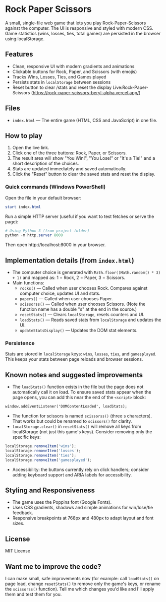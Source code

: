 # Rock Paper Scissors

A small, single-file web game that lets you play Rock-Paper-Scissors against the computer. The UI is responsive and styled with modern CSS. Game statistics (wins, losses, ties, total games) are persisted in the browser using localStorage.

## Features
- Clean, responsive UI with modern gradients and animations
- Clickable buttons for Rock, Paper, and Scissors (with emojis)
- Tracks Wins, Losses, Ties, and Games played
- Persists stats in `localStorage` between sessions
- Reset button to clear /stats and reset the display
Live:Rock-Paper-Scissors (https://rock-paper-scissors-beryl-alpha.vercel.app/)
## Files
- `index.html` — The entire game (HTML, CSS and JavaScript) in one file.

## How to play
1. Open the live link.
2. Click one of the three buttons: Rock, Paper, or Scissors.
3. The result area will show "You Win!", "You Lose!" or "It's a Tie!" and a short description of the choices.
4. Stats are updated immediately and saved automatically.
5. Click the "Reset" button to clear the saved stats and reset the display.

### Quick commands (Windows PowerShell)
Open the file in your default browser:
```powershell
start index.html
```

Run a simple HTTP server (useful if you want to test fetches or serve the page):
```powershell
# Using Python 3 (from project folder)
python -m http.server 8000
```

Then open http://localhost:8000 in your browser.

## Implementation details (from `index.html`)
- The computer choice is generated with `Math.floor((Math.random() * 3) + 1)` and mapped as: 1 = Rock, 2 = Paper, 3 = Scissors.
- Main functions:
	- `rocks()` — Called when user chooses Rock. Compares against computer choice, updates UI and stats.
	- `papers()` — Called when user chooses Paper.
	- `scissorss()` — Called when user chooses Scissors. (Note the function name has a double "s" at the end in the source.)
	- `resetStats()` — Clears `localStorage`, resets counters and UI.
	- `loadStats()` — Reads saved stats from `localStorage` and updates the UI.
	- `updateStatsDisplay()` — Updates the DOM stat elements.

### Persistence
Stats are stored in `localStorage` keys: `wins`, `losses`, `ties`, and `gamesplayed`. This keeps your stats between page reloads and browser sessions.

## Known notes and suggested improvements
- The `loadStats()` function exists in the file but the page does not automatically call it on load. To ensure saved stats appear when the page opens, you can add this near the end of the `<script>` block:
```html
window.addEventListener('DOMContentLoaded', loadStats);
```
- The function for scissors is named `scissorss()` (three s characters). That works but could be renamed to `scissors()` for clarity.
- `localStorage.clear()` in `resetStats()` will remove all keys from localStorage (not just this game's keys). Consider removing only the specific keys:
```js
localStorage.removeItem('wins');
localStorage.removeItem('losses');
localStorage.removeItem('ties');
localStorage.removeItem('gamesplayed');
```
- Accessibility: the buttons currently rely on click handlers; consider adding keyboard support and ARIA labels for accessibility.

## Styling and Responsiveness
- The game uses the Poppins font (Google Fonts).
- Uses CSS gradients, shadows and simple animations for win/lose/tie feedback.
- Responsive breakpoints at 768px and 480px to adapt layout and font sizes.

## License
MIT License

## Want me to improve the code?
I can make small, safe improvements now (for example: call `loadStats()` on page load, change `resetStats()` to remove only the game's keys, or rename the `scissorss()` function). Tell me which changes you'd like and I'll apply them and test them for you.
